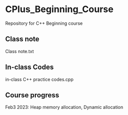 # CPlus_Beginning_Course
Repository for C++ Beginning course

## Class note
Class note.txt
  
## In-class Codes
in-class C++ practice codes.cpp

## Course progress
Feb3 2023: Heap memory allocation, Dynamic allocation